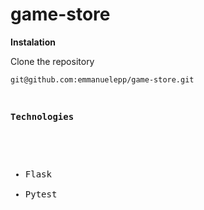 # game-store

<p><strong>Instalation</strong></p>

<p>Clone the repository</p>

<pre>
<code>git@github.com:emmanuelepp/game-store.git </code>
<pre>

<p><strong>Technologies</strong></p>

<ul>
<li>Flask</li>
<li>Pytest</li>
</ul>
